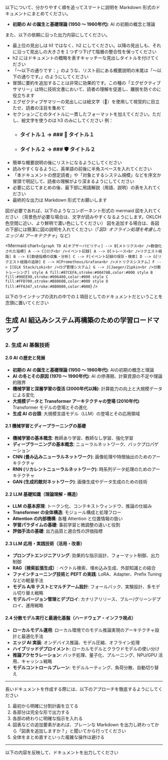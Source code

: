 以下について、分かりやすく順を追ってスマートに説明を Markdown 形式のドキュメントにまとめてください。

- **初期の AI の誕生と基礎理論 (1950 〜 1960年代)**: AI の初期の概念と理論

また、以下の依頼に沿った出力内容にしてください。
- 最上位の見出しは h1 ではなく、h2 にしてください。以降の見出しも、それに沿って見出しの大きさを１つずつ下げて階層の整合性を保ってください
- h2 にはドキュメントの概略を表すキャッチーな見出しタイトルを付けてください
- 「～以下の通りです：」のような、リスト前にある概要説明の末尾は「～以下の通りです。」のようにしてください
- 冒頭に要約を追加することは非常に効果的です。この種の「エグゼクティブサマリー」は特に技術文書において、読者の理解を促進し、離脱を防ぐのに役立ちます
- エグゼクティブサマリーの見出しには絵文字（🔑）を使用して視覚的に目立たせ、読者の注目を集めて
- セクションごとのタイトルに一貫したフォーマットを加えてください。ただし、絵文字を使うのは h3 のみにしてください
 例：
   * ### タイトル１ → ### 🔧 タイトル１
   * ### タイトル２ → ### 🛡️ タイトル２
- 簡単な概要説明の後にリストになるようにしてください
- 読みやすくなるように、英単語の前後に半角スペースを入れてください
- 「本ドキュメントの想定読者」や「対象とするシステム規模」などを序文か冒頭で明記して、読者の理解がより深まるようにしてください
- 必要に応じてまとめの後、最下部に用語解説（用語、説明）の表を入れてください
- 最終的な出力は Markdown 形式でお願いします

図が必要であれば、以下のようなコンポーネント形式の mermaid 図を入れてください
（背景色が必要な場合は、文字が読みやすくなるようにします。OKLCH色空間に近い、より鮮明で濃い色にしてください）
図を追加する場合は、各図の下部には簡潔に図の説明を入れてください（「*図3: オフライン処理を考慮したエッジ AI アーキテクチャ*」など）

<Mermaid chart={`
graph TD
    A[オブザーバビリティ] --> B[メトリクス<br />数値化された指標]
    A --> C[ログ<br />イベント記録]
    A --> D[トレース<br />リクエスト経路]
    B --> E[数値指標の収集・分析]
    C --> F[イベント記録の保存・検索]
    D --> G[リクエスト経路の追跡]
    E --> H[Prometheus/Grafana<br />メトリクスシステム]
    F --> I[ELK Stack/Loki<br />ログ管理システム]
    G --> J[Jaeger/Zipkin<br />分散トレーシング]
    style A fill:#87CEFA,stroke:#0047AB,color:#000
    style B fill:#90EE90,stroke:#006400,color:#000
    style C fill:#FFD700,stroke:#B8860B,color:#000
    style D fill:#FF6347,stroke:#8B0000,color:#000
`} />

以下のラインナップの流れの中での１項目としてのドキュメントだということを念頭に置いてください

## 生成 AI 組込みシステム再構築のための学習ロードマップ

### 2. 生成 AI 基盤技術

#### 2.0 AI の歴史と発展

- **初期の AI の誕生と基礎理論 (1950 〜 1960年代)**: AIの初期の概念と理論
- **AI の冬とその原因 (1970 〜 1990年代)**: AI の停滞期、計算資源の不足や理論的限界
- **機械学習と深層学習の復活 (2000年代以降)**: 計算能力の向上と大規模データによる変化
- **大規模データと Transformer アーキテクチャの登場 (2010年代)**: Transformer モデルの登場とその進化
- **生成 AI の台頭**: 大規模言語モデル（LLM）の登場とその応用領域

#### 2.1 機械学習とディープラーニングの基礎

- **機械学習の基本概念**: 教師あり学習、教師なし学習、強化学習
- **ディープラーニングの基本概念**: ニューラルネットワーク、バックプロパゲーション
- **CNN (畳み込みニューラルネットワーク)**: 画像処理や特徴抽出のためのアーキテクチャ
- **RNN (リカレントニューラルネットワーク)**: 時系列データ処理のためのアーキテクチャ
- **GAN (生成的敵対ネットワーク)**: 画像生成やデータ生成のための技術

#### 2.2 LLM 基礎知識（理論理解・構造）

- **LLM の基本原理**: トークン化、コンテキストウィンドウ、推論の仕組み
- **Transformer の全体構造**: モジュール構成と処理フロー
- **Attention の内部機構**: 各種 Attention と位置情報の扱い
- **学習パラダイムの基礎**: 事前学習と微調整の違いと役割
- **評価手法の基礎**: 出力品質と適合性の評価指標

#### 2.3 LLM 応用・実践技術（活用・改善）

- **プロンプトエンジニアリング**: 効果的な指示設計、フォーマット制御、出力制御
- **RAG（検索拡張生成）**: ベクトル検索、埋め込み生成、外部知識との結合
- **ファインチューニング技術と PEFT の実践**: LoRA、Adapter、Prefix Tuning などの軽量手法
- **モデル A/B テストとマルチアーム設計**: フォールバック、実験設計、多モデル切り替え戦略
- **モデルバージョン管理とデプロイ**: カナリアリリース、ブルー/グリーンデプロイ、運用戦略

#### 2.4 分散モデル実行と最適化基盤（ハードウェア・インフラ視点）

- **ローカルモデル運用**: ローカル環境でのモデル推論実現のアーキテクチャ設計と最適化手法
- **エッジ AI 実装**: オンデバイス推論、モデル圧縮、オフライン処理
- **ハイブリッドデプロイメント**: ローカルモデルとクラウドモデルの使い分け
- **推論アクセラレーション**: バッチ処理、量子化、プルーニング、NPU/GPU 活用、キャッシュ戦略
- **モデルコントロールプレーン**: モデルルーティング、負荷分散、自動切り替え
---

長いドキュメントを作成する際には、以下のアプローチを徹底するようにしてください

1. 最初から明確に分割計画を立てる
2. 各部分は完全な形で出力する
3. 各部の終わりに明確な指示を入れる
4. 図表などの追加要素があれば、プレーンな Markdown を出力し終わってから「図表を追加しますか？」と聞いてから行ってください
5. 全体をまとめ直すといった複雑な操作は避ける

---

以下の内容を反映して、ドキュメントを出力してください

